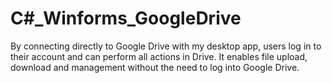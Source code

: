 # C#_Winforms_GoogleDrive
By connecting directly to Google Drive with my desktop app, users log in to their account and can perform all actions in Drive. It enables file upload, download and management without the need to log into Google Drive.
